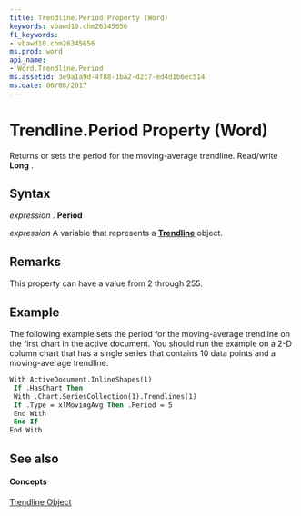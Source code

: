 ```yaml
---
title: Trendline.Period Property (Word)
keywords: vbawd10.chm26345656
f1_keywords:
- vbawd10.chm26345656
ms.prod: word
api_name:
- Word.Trendline.Period
ms.assetid: 3e9a1a9d-4f88-1ba2-d2c7-ed4d1b6ec514
ms.date: 06/08/2017
---
```



# Trendline.Period Property (Word)

Returns or sets the period for the moving-average trendline. Read/write  **Long** .


## Syntax

 _expression_ . **Period**

 _expression_ A variable that represents a **[Trendline](Word.Trendline.md)** object.


## Remarks

This property can have a value from 2 through 255. 


## Example

The following example sets the period for the moving-average trendline on the first chart in the active document. You should run the example on a 2-D column chart that has a single series that contains 10 data points and a moving-average trendline.


```vb
With ActiveDocument.InlineShapes(1) 
 If .HasChart Then 
 With .Chart.SeriesCollection(1).Trendlines(1) 
 If .Type = xlMovingAvg Then .Period = 5 
 End With 
 End If 
End With
```


## See also


#### Concepts


[Trendline Object](Word.Trendline.md)

